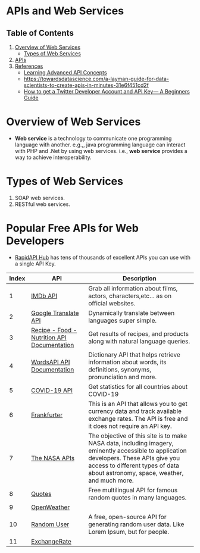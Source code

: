 # APIs and Web Services
## Table of Contents
1. [Overview of Web Services](#Overview-of-Web-Services)
    - [Types of Web Services](#Types-of-Web-Services)
2. [APIs]()
3. [References]()
    - [Learning Advanced API Concepts](https://realpython.com/python-api/#learning-advanced-api-concepts)
    - https://towardsdatascience.com/a-layman-guide-for-data-scientists-to-create-apis-in-minutes-31e6f451cd2f
    - [How to get a Twitter Developer Account and API Key— A Beginners Guide](https://medium.com/@Nonso_Analytics/how-to-get-a-twitter-developer-account-and-api-key-a-beginners-guide-1c5c18765a9d)

# Overview of Web Services
* __Web service__ is a technology to communicate one programming language with another. e.g.,, java programming language can interact with PHP and .Net by using web services. i.e., __web service__ provides a way to achieve interoperability.

# Types of Web Services
1. SOAP web services.
2. RESTful web services.

# Popular Free APIs for Web Developers
* [RapidAPI Hub](https://rapidapi.com/hub?utm_source=twitter.com%2FRapid_API&utm_medium=DevRel&utm_campaign=DevRel) has tens of thousands of excellent APIs you can use with a single API Key.

Index | API | Description
| ----------- | -------------- | ----------------- |
1 | [IMDb API](https://rapidapi.com/apidojo/api/imdb8/) | Grab all information about films, actors, characters,etc… as on official websites.
2 | [Google Translate API](https://rapidapi.com/googlecloud/api/google-translate1/) | Dynamically translate between languages super simple.
3 | [Recipe - Food - Nutrition API Documentation](https://rapidapi.com/spoonacular/api/recipe-food-nutrition/) | Get results of recipes, and products along with natural language queries.
4 | [WordsAPI API Documentation](https://rapidapi.com/dpventures/api/wordsapi/) | Dictionary API that helps retrieve information about words, its definitions, synonyms, pronunciation and more.
5 | [COVID-19 API](https://rapidapi.com/api-sports/api/covid-193/) | Get statistics for all countries about COVID-19
6 | [Frankfurter](https://www.frankfurter.app/) | This is an API that allows you to get currency data and track available exchange rates. The API is free and it does not require an API key.
7 | [The NASA APIs](https://api.nasa.gov/) | The objective of this site is to make NASA data, including imagery, eminently accessible to application developers. These APIs give you access to different types of data about astronomy, space, weather, and much more.
8 | [Quotes](https://rapidapi.com/martin.svoboda/api/quotes15/?utm_source=twitter.com%2FRapid_API&utm_medium=DevRel&utm_campaign=DevRel) | Free multilingual API for famous random quotes in many languages.
9 | [OpenWeather](https://t.co/pi4UPr7iOx) | 
10 | [Random User](https://randomuser.me/) | A free, open-source API for generating random user data. Like Lorem Ipsum, but for people.
11 | [ExchangeRate](https://www.exchangerate-api.com/) | 
